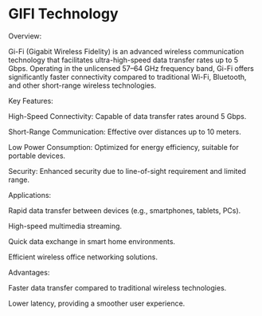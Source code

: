 # GIFI Technology

Overview:

Gi-Fi (Gigabit Wireless Fidelity) is an advanced wireless communication technology that facilitates ultra-high-speed data transfer rates up to 5 Gbps. Operating in the unlicensed 57–64 GHz frequency band, Gi-Fi offers significantly faster connectivity compared to traditional Wi-Fi, Bluetooth, and other short-range wireless technologies.


Key Features:

High-Speed Connectivity: Capable of data transfer rates around 5 Gbps.

Short-Range Communication: Effective over distances up to 10 meters.

Low Power Consumption: Optimized for energy efficiency, suitable for portable devices.

Security: Enhanced security due to line-of-sight requirement and limited range.


Applications:

Rapid data transfer between devices (e.g., smartphones, tablets, PCs).

High-speed multimedia streaming.

Quick data exchange in smart home environments.

Efficient wireless office networking solutions.


Advantages:

Faster data transfer compared to traditional wireless technologies.

Lower latency, providing a smoother user experience.


